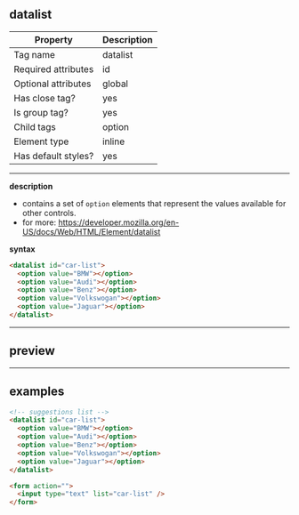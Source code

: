 ## datalist

| Property            | Description |
| ------------------- | ----------- |
| Tag name            | datalist    |
| Required attributes | id          |
| Optional attributes | global      |
| Has close tag?      | yes         |
| Is group tag?       | yes         |
| Child tags          | option      |
| Element type        | inline      |
| Has default styles? | yes         |

---

**description**

- contains a set of `option` elements that represent the values available for other controls.
- for more: https://developer.mozilla.org/en-US/docs/Web/HTML/Element/datalist

**syntax**

```html
<datalist id="car-list">
  <option value="BMW"></option>
  <option value="Audi"></option>
  <option value="Benz"></option>
  <option value="Volkswogan"></option>
  <option value="Jaguar"></option>
</datalist>
```

---

## preview

---

## examples

```html
<!-- suggestions list -->
<datalist id="car-list">
  <option value="BMW"></option>
  <option value="Audi"></option>
  <option value="Benz"></option>
  <option value="Volkswogan"></option>
  <option value="Jaguar"></option>
</datalist>

<form action="">
  <input type="text" list="car-list" />
</form>
```
